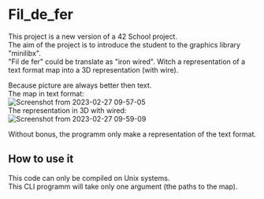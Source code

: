 # Fil_de_fer
This project is a new version of a 42 School project.  
The aim of the project is to introduce the student to the graphics library "minilibx".  
"Fil de fer" could be translate as "iron wired". Witch a representation of a text format map into a 3D representation (with wire).  

  
Because picture are always better then text.  
The map in text format:  
![Screenshot from 2023-02-27 09-57-05](https://user-images.githubusercontent.com/83433380/221519305-ce2a0c8f-0c28-49bd-be35-712baac4ed39.png)  
The representation in 3D with wired:  
![Screenshot from 2023-02-27 09-59-09](https://user-images.githubusercontent.com/83433380/221519326-0f8379f1-341f-4c95-a13e-b1dfc413ec31.png)
  
Without bonus, the programm only make a representation of the text format.  

## How to use it  
  
This code can only be compiled on Unix systems.  
This CLI programm will take only one argument (the paths to the map). 
